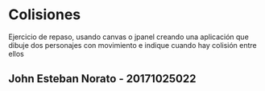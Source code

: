 # Colisiones
Ejercicio de repaso, usando canvas o jpanel creando una aplicación que dibuje dos personajes con movimiento e indique cuando hay colisión entre ellos
## John Esteban Norato - 20171025022

